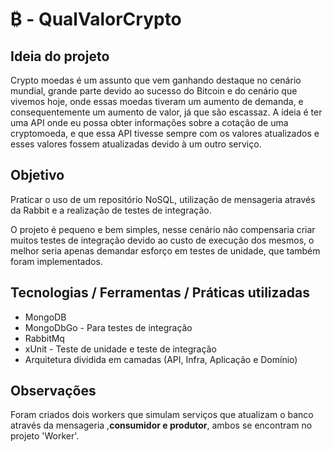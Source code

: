 # ₿ - QualValorCrypto 

## Ideia do projeto
Crypto moedas é um assunto que vem ganhando destaque no cenário mundial, grande parte devido ao sucesso do Bitcoin e do cenário que vivemos hoje, onde essas moedas tiveram um aumento de demanda, e consequentemente um aumento de valor, já que são escassaz. 
A ideia é ter uma API onde eu possa obter informações sobre a cotação de uma cryptomoeda, e que essa API tivesse sempre com os valores atualizados e esses valores fossem atualizadas devido à um outro serviço.

## Objetivo
Praticar o uso de um repositório NoSQL, utilização de mensageria através da Rabbit e a realização de testes de integração.

O projeto é pequeno e bem simples, nesse cenário não compensaria criar muitos testes de integração devido ao custo de execução dos mesmos, o melhor seria apenas demandar esforço em testes de unidade, que também foram implementados.


## Tecnologias / Ferramentas / Práticas utilizadas
- MongoDB
- MongoDbGo - Para testes de integração
- RabbitMq
- xUnit - Teste de unidade e teste de integração
- Arquitetura dividida em camadas (API, Infra, Aplicação e Domínio)

## Observações
Foram criados dois workers que simulam serviços que atualizam o banco através da mensageria ,**consumidor e produtor**, ambos se encontram no projeto 'Worker'.